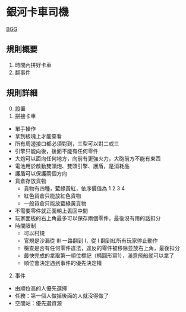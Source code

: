 # 銀河卡車司機

[BGG](https://boardgamegeek.com/boardgame/31481/galaxy-trucker)
## 規則概要
1. 時間內拼好卡車
2. 翻事件

## 規則詳細
0. 設置
1. 拼接卡車
- 單手操作
- 拿到板塊上才能查看
- 所有周邊接口都必須對到，三型可以對二或三
- 引擎只能向後，後面不能有任何零件
- 大炮可以面向任何地方，向前有更強火力，大砲前方不能有東西
- 電池用於啟動雙頭炮、雙頭引擎、護盾，是消耗品
- 護盾可以保護兩個方向
- 貨倉存放貨物
    - 貨物有四種，藍綠黃紅，依序價值為 1 2 3 4
    - 紅色貨倉只能放紅色貨物
    - 一般貨倉只能放藍綠黃貨物
- 不需要零件就正面朝上丟回中間
- 玩家面板的右上角最多可以保存兩個零件，最後沒有用的話扣分
- 時間限制
    - 可以村規
    - 官規是沙漏從 III 一路翻到 I，從 I 翻到紅所有玩家停止動作
    - 檢查是否有任何零件違法，違反的零件被移除並放右上角，最後扣分
    - 最快完成的拿取第一順位標記（橢圓形寫1），滿意飛船就可以拿了
    - 順位會決定遇到事件的優先決定權
2. 事件
- 由順位高的人優先選擇
- 任務：第一個人做掉後面的人就沒得做了
- 空間站：優先選資源